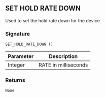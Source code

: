 ## SET HOLD RATE DOWN

Used to set the hold rate down for the device.

### Signature

`SET_HOLD_RATE_DOWN ()`


| Parameter | Description |
| --- | --- |
| Integer | RATE in milliseconds |


### Returns

`None`